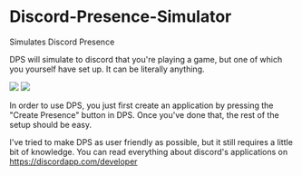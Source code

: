 # Discord-Presence-Simulator
Simulates Discord Presence

DPS will simulate to discord that you're playing a game, but one of which you yourself have set up.
It can be literally anything.

<img src="https://nullstudios.net/dps.JPG"> 
<img src="https://nullstudios.net/dps2.JPG"> 

In order to use DPS, you just first create an application by pressing the "Create Presence" button in DPS.
Once you've done that, the rest of the setup should be easy.

I've tried to make DPS as user friendly as possible, but it still requires a little bit of knowledge.
You can read everything about discord's applications on https://discordapp.com/developer
